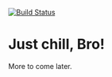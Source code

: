 [![Build Status](https://travis-ci.org/clcuevas/chill_server.svg?branch=master)](https://travis-ci.org/clcuevas/chill_server)
# Just chill, Bro!
More to come later.
